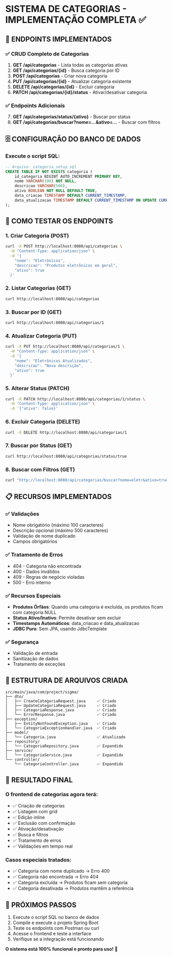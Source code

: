 # SISTEMA DE CATEGORIAS - IMPLEMENTAÇÃO COMPLETA ✅

## 🚀 ENDPOINTS IMPLEMENTADOS

### ✅ CRUD Completo de Categorias

1. **GET /api/categorias** - Lista todas as categorias ativas
2. **GET /api/categorias/{id}** - Busca categoria por ID
3. **POST /api/categorias** - Criar nova categoria
4. **PUT /api/categorias/{id}** - Atualizar categoria existente
5. **DELETE /api/categorias/{id}** - Excluir categoria
6. **PATCH /api/categorias/{id}/status** - Ativar/desativar categoria

### ✅ Endpoints Adicionais

7. **GET /api/categorias/status/{ativo}** - Buscar por status
8. **GET /api/categorias/buscar?nome=...&ativo=...** - Buscar com filtros

## 🗄️ CONFIGURAÇÃO DO BANCO DE DADOS

### Execute o script SQL:
```sql
-- Arquivo: categoria_setup.sql
CREATE TABLE IF NOT EXISTS categoria (
    id_categoria BIGINT AUTO_INCREMENT PRIMARY KEY,
    nome VARCHAR(100) NOT NULL,
    descricao VARCHAR(500),
    ativo BOOLEAN NOT NULL DEFAULT TRUE,
    data_criacao TIMESTAMP DEFAULT CURRENT_TIMESTAMP,
    data_atualizacao TIMESTAMP DEFAULT CURRENT_TIMESTAMP ON UPDATE CURRENT_TIMESTAMP
);
```

## 🧪 COMO TESTAR OS ENDPOINTS

### 1. Criar Categoria (POST)
```bash
curl -X POST http://localhost:8080/api/categorias \
  -H "Content-Type: application/json" \
  -d '{
    "nome": "Eletrônicos",
    "descricao": "Produtos eletrônicos em geral",
    "ativo": true
  }'
```

### 2. Listar Categorias (GET)
```bash
curl http://localhost:8080/api/categorias
```

### 3. Buscar por ID (GET)
```bash
curl http://localhost:8080/api/categorias/1
```

### 4. Atualizar Categoria (PUT)
```bash
curl -X PUT http://localhost:8080/api/categorias/1 \
  -H "Content-Type: application/json" \
  -d '{
    "nome": "Eletrônicos Atualizados",
    "descricao": "Nova descrição",
    "ativo": true
  }'
```

### 5. Alterar Status (PATCH)
```bash
curl -X PATCH http://localhost:8080/api/categorias/1/status \
  -H "Content-Type: application/json" \
  -d '{"ativo": false}'
```

### 6. Excluir Categoria (DELETE)
```bash
curl -X DELETE http://localhost:8080/api/categorias/1
```

### 7. Buscar por Status (GET)
```bash
curl http://localhost:8080/api/categorias/status/true
```

### 8. Buscar com Filtros (GET)
```bash
curl "http://localhost:8080/api/categorias/buscar?nome=eletr&ativo=true"
```

## 📋 RECURSOS IMPLEMENTADOS

### ✅ Validações
- Nome obrigatório (máximo 100 caracteres)
- Descrição opcional (máximo 500 caracteres)
- Validação de nome duplicado
- Campos obrigatórios

### ✅ Tratamento de Erros
- 404 - Categoria não encontrada
- 400 - Dados inválidos
- 409 - Regras de negócio violadas
- 500 - Erro interno

### ✅ Recursos Especiais
- **Produtos Órfãos**: Quando uma categoria é excluída, os produtos ficam com categoria NULL
- **Status Ativo/Inativo**: Permite desativar sem excluir
- **Timestamps Automáticos**: data_criacao e data_atualizacao
- **JDBC Puro**: Sem JPA, usando JdbcTemplate

### ✅ Segurança
- Validação de entrada
- Sanitização de dados
- Tratamento de exceções

## 🔧 ESTRUTURA DE ARQUIVOS CRIADA

```
src/main/java/com/project/sigma/
├── dto/
│   ├── CreateCategoriaRequest.java     ✅ Criado
│   ├── UpdateCategoriaRequest.java     ✅ Criado
│   ├── CategoriaResponse.java          ✅ Criado
│   └── ErrorResponse.java              ✅ Criado
├── exception/
│   ├── EntityNotFoundException.java    ✅ Criado
│   └── CategoriaExceptionHandler.java  ✅ Criado
├── model/
│   └── Categoria.java                  ✅ Atualizado
├── repository/
│   └── CategoriaRepository.java        ✅ Expandido
├── service/
│   └── CategoriaService.java           ✅ Expandido
└── controller/
    └── CategoriaController.java        ✅ Expandido
```

## 🎯 RESULTADO FINAL

### O frontend de categorias agora terá:
- ✅ Criação de categorias
- ✅ Listagem com grid
- ✅ Edição inline
- ✅ Exclusão com confirmação
- ✅ Ativação/desativação
- ✅ Busca e filtros
- ✅ Tratamento de erros
- ✅ Validações em tempo real

### Casos especiais tratados:
- ✅ Categoria com nome duplicado → Erro 400
- ✅ Categoria não encontrada → Erro 404  
- ✅ Categoria excluída → Produtos ficam sem categoria
- ✅ Categoria desativada → Produtos mantêm a referência

## 🚀 PRÓXIMOS PASSOS

1. Execute o script SQL no banco de dados
2. Compile e execute o projeto Spring Boot
3. Teste os endpoints com Postman ou curl
4. Acesse o frontend e teste a interface
5. Verifique se a integração está funcionando

**O sistema está 100% funcional e pronto para uso!** 🎉
